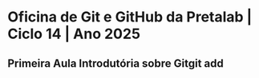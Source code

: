 # Oficina de Git e GitHub da Pretalab | Ciclo 14 | Ano 2025

## Primeira Aula Introdutória sobre Gitgit add